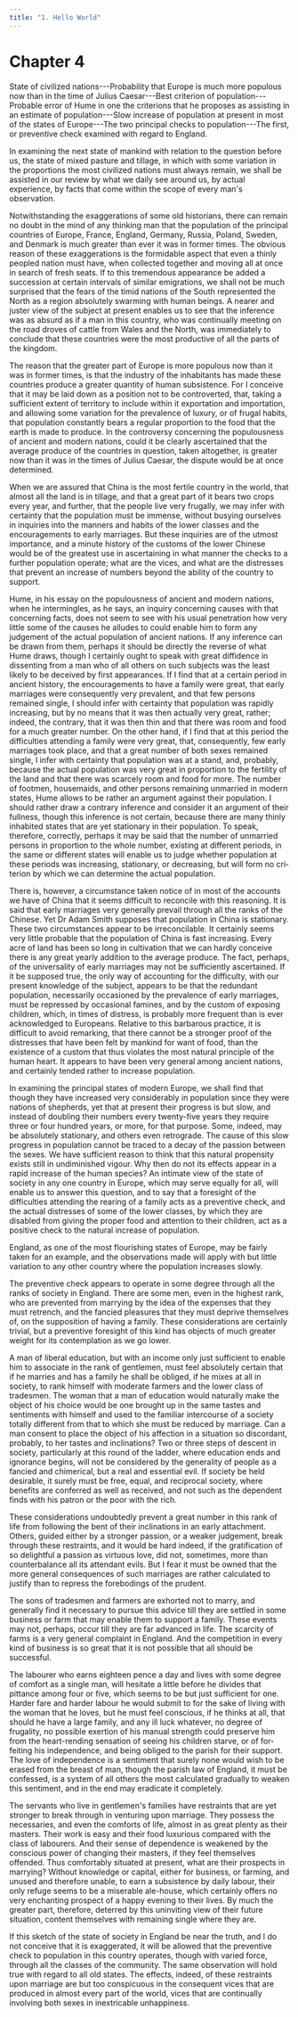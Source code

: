 ```yaml
---
title: "1. Hello World"
---
```


# Chapter 4


State of civilized nations---Probability that Europe is much more
populous now than in the time of Julius Caesar---Best criterion of
population---Probable error of Hume in one the criterions that he
proposes as as­sisting in an estimate of population---Slow increase of
population at present in most of the states of Europe---The two
principal checks to population---The first, or preven­tive check
examined with regard to Eng­land.

In examining the next state of mankind with relation to the question
before us, the state of mixed pasture and tillage, in which with some
variation in the proportions the most civilized nations must always
remain, we shall be assisted in our review by what we daily see around
us, by actual experience, by facts that come within the scope of every
man's observation.

Notwithstanding the exaggerations of some old historians, there can
remain no doubt in the mind of any thinking man that the population of
the principal countries of Europe, France, Eng­land, Germany, Russia,
Poland, Sweden, and Denmark is much greater than ever it was in former
times. The obvious reason of these exaggerations is the formidable
aspect that even a thinly peopled nation must have, when collected
together and moving all at once in search of fresh seats. If to this
tremendous appearance be added a succession at certain intervals of
similar emigrations, we shall not be much surprised that the fears of
the timid nations of the South represented the North as a region
absolutely swarm­ing with human beings. A nearer and juster view of the
subject at present enables us to see that the inference was as absurd as
if a man in this country, who was continually meeting on the road droves
of cattle from Wales and the North, was immediately to conclude that
these countries were the most productive of all the parts of the
kingdom.

The reason that the greater part of Europe is more populous now than it
was in former times, is that the industry of the inhabi­tants has made
these countries produce a greater quantity of hu­man subsistence. For I
conceive that it may be laid down as a posi­tion not to be controverted,
that, taking a sufficient extent of terri­tory to include within it
exportation and importation, and allowing some variation for the
prevalence of luxury, or of frugal habits, that population constantly
bears a regular proportion to the food that the earth is made to
produce. In the controversy concerning the populousness of ancient and
modern nations, could it be clearly ascertained that the average produce
of the countries in question, taken altogether, is greater now than it
was in the times of Julius Caesar, the dispute would be at once
determined.

When we are assured that China is the most fertile country in the world,
that almost all the land is in tillage, and that a great part of it
bears two crops every year, and further, that the people live very
frugally, we may infer with certainty that the population must be
immense, without busying ourselves in inquiries into the manners and
habits of the lower classes and the encouragements to early marriages.
But these inquiries are of the utmost impor­tance, and a minute history
of the customs of the lower Chinese would be of the greatest use in
ascertaining in what manner the checks to a further population operate;
what are the vices, and what are the distresses that prevent an increase
of numbers be­yond the ability of the country to support.

Hume, in his essay on the populousness of ancient and mod­ern nations,
when he intermingles, as he says, an inquiry concern­ing causes with
that concerning facts, does not seem to see with his usual penetration
how very little some of the causes he alludes to could enable him to
form any judgement of the actual popula­tion of ancient nations. If any
inference can be drawn from them, perhaps it should be directly the
reverse of what Hume draws, though I certainly ought to speak with great
diffidence in dissent­ing from a man who of all others on such subjects
was the least likely to be deceived by first appearances. If I find that
at a certain period in ancient history, the encouragements to have a
family were great, that early marriages were consequently very
prevalent, and that few persons remained single, I should infer with
certainty that population was rapidly increasing, but by no means that
it was then actually very great, rather; indeed, the contrary, that it
was then thin and that there was room and food for a much greater
number. On the other hand, if I find that at this period the
difficulties attending a family were very great, that, consequently, few
early marriages took place, and that a great number of both sexes
remained single, I infer with certainty that population was at a stand,
and, probably, because the actual population was very great in
proportion to the fertility of the land and that there was scarcely room
and food for more. The number of footmen, house­maids, and other persons
remaining unmarried in modern states, Hume allows to be rather an
argument against their population. I should rather draw a contrary
inference and consider it an argu­ment of their fullness, though this
inference is not certain, because there are many thinly inhabited states
that are yet stationary in their population. To speak, therefore,
correctly, perhaps it may be said that the number of unmarried persons
in proportion to the whole number, existing at different periods, in the
same or differ­ent states will enable us to judge whether population at
these peri­ods was increasing, stationary, or decreasing, but will form
no cri­terion by which we can determine the actual population.

There is, however, a circumstance taken notice of in most of the
accounts we have of China that it seems difficult to reconcile with this
reasoning. It is said that early marriages very generally prevail
through all the ranks of the Chinese. Yet Dr Adam Smith supposes that
population in China is stationary. These two circum­stances appear to be
irreconcilable. It certainly seems very little probable that the
population of China is fast increasing. Every acre of land has been so
long in cultivation that we can hardly conceive there is any great
yearly addition to the average produce. The fact, perhaps, of the
universality of early marriages may not be suffi­ciently ascertained. If
it be supposed true, the only way of account­ing for the difficulty,
with our present knowledge of the subject, appears to be that the
redundant population, necessarily occa­sioned by the prevalence of early
marriages, must be repressed by occasional famines, and by the custom of
exposing children, which, in times of distress, is probably more
frequent than is ever ac­knowledged to Europeans. Relative to this
barbarous practice, it is difficult to avoid remarking, that there
cannot be a stronger proof of the distresses that have been felt by
mankind for want of food, than the existence of a custom that thus
violates the most natural principle of the human heart. It appears to
have been very general among ancient nations, and certainly tended
rather to increase population.

In examining the principal states of modern Europe, we shall find that
though they have increased very considerably in population since they
were nations of shepherds, yet that at present their progress is but
slow, and instead of doubling their numbers every twenty-five years they
require three or four hun­dred years, or more, for that purpose. Some,
indeed, may be abso­lutely stationary, and others even retrograde. The
cause of this slow progress in population cannot be traced to a decay of
the pas­sion between the sexes. We have sufficient reason to think that
this natural propensity exists still in undiminished vigour. Why then do
not its effects appear in a rapid increase of the human species? An
intimate view of the state of society in any one coun­try in Europe,
which may serve equally for all, will enable us to an­swer this
question, and to say that a foresight of the difficulties at­tending the
rearing of a family acts as a preventive check, and the actual
distresses of some of the lower classes, by which they are disabled from
giving the proper food and attention to their chil­dren, act as a
positive check to the natural increase of population.

England, as one of the most flourishing states of Europe, may be fairly
taken for an example, and the observations made will apply with but
little variation to any other country where the popu­lation increases
slowly.

The preventive check appears to operate in some degree through all the
ranks of society in England. There are some men, even in the highest
rank, who are prevented from marrying by the idea of the expenses that
they must retrench, and the fancied plea­sures that they must deprive
themselves of, on the supposition of having a family. These
considerations are certainly trivial, but a preventive foresight of this
kind has objects of much greater weight for its contemplation as we go
lower.

A man of liberal education, but with an income only just suf­ficient to
enable him to associate in the rank of gentlemen, must feel absolutely
certain that if he marries and has a family he shall be obliged, if he
mixes at all in society, to rank himself with moder­ate farmers and the
lower class of tradesmen. The woman that a man of education would
naturally make the object of his choice would be one brought up in the
same tastes and sentiments with himself and used to the familiar
intercourse of a society totally dif­ferent from that to which she must
be reduced by marriage. Can a man consent to place the object of his
affection in a situation so discordant, probably, to her tastes and
inclinations? Two or three steps of descent in society, particularly at
this round of the ladder, where education ends and ignorance begins,
will not be considered by the generality of people as a fancied and
chimerical, but a real and essential evil. If society be held desirable,
it surely must be free, equal, and reciprocal society, where benefits
are conferred as well as received, and not such as the dependent finds
with his pa­tron or the poor with the rich.

These considerations undoubtedly prevent a great number in this rank of
life from following the bent of their inclinations in an early
attachment. Others, guided either by a stronger passion, or a weaker
judgement, break through these restraints, and it would be hard indeed,
if the gratification of so delightful a passion as virtuous love, did
not, sometimes, more than counterbalance all its attendant evils. But I
fear it must be owned that the more gen­eral consequences of such
marriages are rather calculated to justify than to repress the
forebodings of the prudent.

The sons of tradesmen and farmers are exhorted not to marry, and
generally find it necessary to pursue this advice till they are settled
in some business or farm that may enable them to support a family. These
events may not, perhaps, occur till they are far advanced in life. The
scarcity of farms is a very general com­plaint in England. And the
competition in every kind of business is so great that it is not
possible that all should be successful.

The labourer who earns eighteen pence a day and lives with some degree
of comfort as a single man, will hesitate a little before he divides
that pittance among four or five, which seems to be but just sufficient
for one. Harder fare and harder labour he would submit to for the sake
of living with the woman that he loves, but he must feel conscious, if
he thinks at all, that should he have a large family, and any ill luck
whatever, no degree of frugality, no possible exertion of his manual
strength could preserve him from the heart-rending sensation of seeing
his children starve, or of for­feiting his independence, and being
obliged to the parish for their support. The love of independence is a
sentiment that surely none would wish to be erased from the breast of
man, though the parish law of England, it must be confessed, is a system
of all others the most calculated gradually to weaken this sentiment,
and in the end may eradicate it completely.

The servants who live in gentlemen's families have re­straints that are
yet stronger to break through in venturing upon marriage. They possess
the necessaries, and even the comforts of life, almost in as great
plenty as their masters. Their work is easy and their food luxurious
compared with the class of labourers. And their sense of dependence is
weakened by the conscious power of changing their masters, if they feel
themselves offended. Thus comfortably situated at present, what are
their prospects in mar­rying? Without knowledge or capital, either for
business, or farm­ing, and unused and therefore unable, to earn a
subsistence by daily labour, their only refuge seems to be a miserable
ale-house, which certainly offers no very enchanting prospect of a happy
evening to their lives. By much the greater part, therefore, de­terred
by this uninviting view of their future situation, content themselves
with remaining single where they are.

If this sketch of the state of society in England be near the truth, and
I do not conceive that it is exaggerated, it will be allowed that the
preventive check to population in this country operates, though with
varied force, through all the classes of the community. The same
observation will hold true with regard to all old states. The effects,
indeed, of these restraints upon marriage are but too conspicuous in the
consequent vices that are produced in almost every part of the world,
vices that are continually involving both sexes in inextricable
unhappiness.

